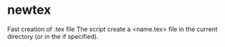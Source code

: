 # newtex
Fast creation of .tex file
The script create a <name.tex> file in the current directory (or in the <directory> if specified).

